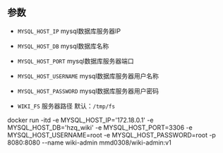 

## 参数

- `MYSQL_HOST_IP`      mysql数据库服务器IP
- `MYSQL_HOST_DB`       mysql数据库名称
- `MYSQL_HOST_PORT`     mysql数据库服务器端口
- `MYSQL_HOST_USERNAME`  mysql数据库服务器用户名称
- `MYSQL_HOST_PASSWORD`  mysql数据库服务器用户密码

- `WIKI_FS`  服务器路径 默认：`/tmp/fs`


docker run -itd -e MYSQL_HOST_IP='172.18.0.1' -e MYSQL_HOST_DB='hzq_wiki' -e MYSQL_HOST_PORT=3306 -e MYSQL_HOST_USERNAME=root -e  MYSQL_HOST_PASSWORD=root -p 8080:8080  --name wiki-admin mmd0308/wiki-admin:v1